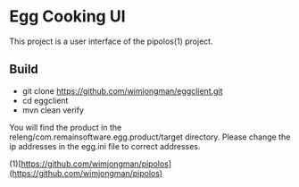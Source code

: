 Egg Cooking UI
=============

This project is a user interface of the pipolos(1) project. 

## Build
* git clone https://github.com/wimjongman/eggclient.git
* cd eggclient
* mvn clean verify

You will find the product in the releng/com.remainsoftware.egg.product/target directory. Please change the ip addresses in the egg.ini file to correct addresses. 

(1)[https://github.com/wimjongman/pipolos](https://github.com/wimjongman/pipolos)
